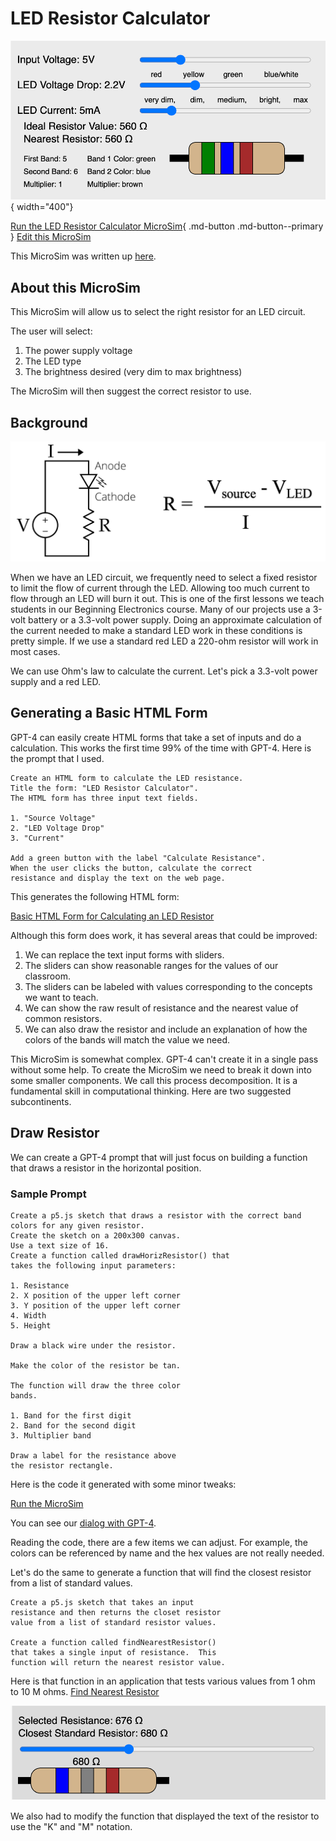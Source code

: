 # LED Resistor Calculator

![LED Resistor Calculator](./led-resistor-calc.png){ width="400"}

[Run the LED Resistor Calculator MicroSim](./led-resistor-calc.html){ .md-button .md-button--primary }
[Edit this MicroSim](https://editor.p5js.org/dmccreary/sketches/IoMwFBIi2)

This MicroSim was written up [here](https://dmccreary.medium.com/building-better-ai-assistants-9fcfe6c6f769).

## About this MicroSim

This MicroSim will allow us to select the right resistor for an LED circuit.

The user will select:

1. The power supply voltage
2. The LED type
3. The brightness desired (very dim to max brightness)

The MicroSim will then suggest the correct resistor to use.

## Background

![](./led-circuit-and-equation.png)

When we have an LED circuit, we frequently need to select a fixed resistor to
limit the flow of current through the LED.  Allowing too much current to flow through an LED will burn it out.  This is one of the first lessons we teach students in our Beginning Electronics course. Many of our projects use
a 3-volt battery or a 3.3-volt power supply.  Doing an approximate calculation
of the current needed to make a standard LED work in these conditions is pretty
simple.  If we use a standard red LED a 220-ohm resistor will work in most cases.

We can use Ohm's law to calculate the current.  Let's pick a 3.3-volt power supply and
a red LED.

## Generating a Basic HTML Form

GPT-4 can easily create HTML forms that take a set of inputs
and do a calculation.  This works the first time 99% of the time
with GPT-4.  Here is the prompt that I used.

```linenums="0"
Create an HTML form to calculate the LED resistance.
Title the form: "LED Resistor Calculator".
The HTML form has three input text fields.

1. "Source Voltage"
2. "LED Voltage Drop"
3. "Current"

Add a green button with the label "Calculate Resistance".
When the user clicks the button, calculate the correct
resistance and display the text on the web page.
```

This generates the following HTML form:

[Basic HTML Form for Calculating an LED Resistor](./basic-form-2.html)

Although this form does work, it has several areas
that could be improved:

1. We can replace the text input forms with sliders.
2. The sliders can show reasonable ranges for the values of our classroom.
3. The sliders can be labeled with values corresponding to the concepts we want to teach.
4. We can show the raw result of resistance and the nearest value of common resistors.
5. We can also draw the resistor and include an explanation of how the colors of the bands will match the value we need.

This MicroSim is somewhat complex.  GPT-4
can't create it in a single pass without some
help.  To create the MicroSim we need to break
it down into some smaller components.  We
call this process decomposition.  It is a
fundamental skill in computational thinking. Here
are two suggested subcontinents.

## Draw Resistor

We can create a GPT-4 prompt that will just focus
on building a function that draws a resistor
in the horizontal position.

### Sample Prompt

```linenums="0"
Create a p5.js sketch that draws a resistor with the correct band colors for any given resistor.
Create the sketch on a 200x300 canvas.
Use a text size of 16.
Create a function called drawHorizResistor() that
takes the following input parameters:

1. Resistance
2. X position of the upper left corner
3. Y position of the upper left corner
4. Width
5. Height

Draw a black wire under the resistor.

Make the color of the resistor be tan.

The function will draw the three color
bands.

1. Band for the first digit
2. Band for the second digit
3. Multiplier band

Draw a label for the resistance above
the resistor rectangle.
```

Here is the code it generated with some
minor tweaks:

[Run the MicroSim](https://editor.p5js.org/dmccreary/sketches/MyIycMQJe)

You can see our [dialog with GPT-4](https://chat.openai.com/share/00dec04f-f3d8-4149-9ebe-63fe12eb8856).

Reading the code, there are a few items we can adjust.
For example, the colors can be referenced by name
and the hex values are not really needed.

Let's do the same to generate a function
that will find the closest resistor from
a list of standard values.

```linenums="0"
Create a p5.js sketch that takes an input
resistance and then returns the closet resistor
value from a list of standard resistor values.

Create a function called findNearestResistor()
that takes a single input of resistance.  This
function will return the nearest resistor value.
```

Here is that function in an application that tests
various values from 1 ohm to 10 M ohms.
[Find Nearest Resistor](https://editor.p5js.org/dmccreary/sketches/xFSiXFkfd)

![](./find-nearest-resistor.png)

We also had to modify the function that displayed the text of the resistor to use the "K" and "M" notation.



